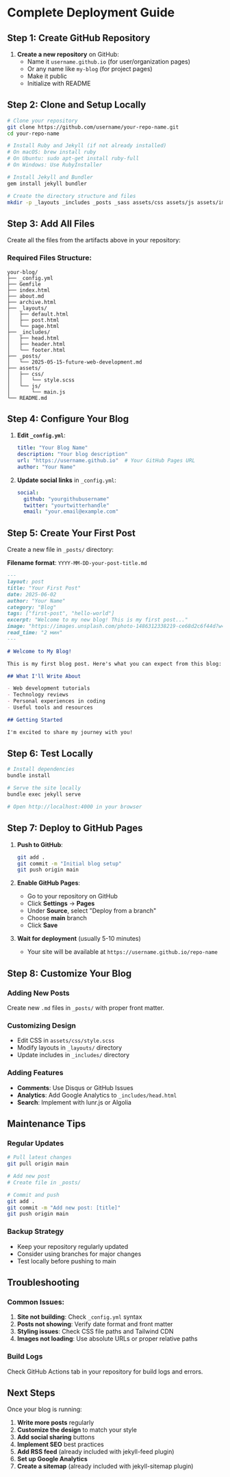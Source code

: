 # Complete Deployment Guide

## Step 1: Create GitHub Repository

1. **Create a new repository** on GitHub:
   - Name it `username.github.io` (for user/organization pages)
   - Or any name like `my-blog` (for project pages)
   - Make it public
   - Initialize with README

## Step 2: Clone and Setup Locally

```bash
# Clone your repository
git clone https://github.com/username/your-repo-name.git
cd your-repo-name

# Install Ruby and Jekyll (if not already installed)
# On macOS: brew install ruby
# On Ubuntu: sudo apt-get install ruby-full
# On Windows: Use RubyInstaller

# Install Jekyll and Bundler
gem install jekyll bundler

# Create the directory structure and files
mkdir -p _layouts _includes _posts _sass assets/css assets/js assets/images
```

## Step 3: Add All Files

Create all the files from the artifacts above in your repository:

### Required Files Structure:
```
your-blog/
├── _config.yml
├── Gemfile
├── index.html
├── about.md
├── archive.html
├── _layouts/
│   ├── default.html
│   ├── post.html
│   └── page.html
├── _includes/
│   ├── head.html
│   ├── header.html
│   └── footer.html
├── _posts/
│   └── 2025-05-15-future-web-development.md
├── assets/
│   ├── css/
│   │   └── style.scss
│   └── js/
│       └── main.js
└── README.md
```

## Step 4: Configure Your Blog

1. **Edit `_config.yml`**:
   ```yaml
   title: "Your Blog Name"
   description: "Your blog description"
   url: "https://username.github.io"  # Your GitHub Pages URL
   author: "Your Name"
   ```

2. **Update social links** in `_config.yml`:
   ```yaml
   social:
     github: "yourgithubusername"
     twitter: "yourtwitterhandle"
     email: "your.email@example.com"
   ```

## Step 5: Create Your First Post

Create a new file in `_posts/` directory:

**Filename format**: `YYYY-MM-DD-your-post-title.md`

```markdown
---
layout: post
title: "Your First Post"
date: 2025-06-02
author: "Your Name"
category: "Blog"
tags: ["first-post", "hello-world"]
excerpt: "Welcome to my new blog! This is my first post..."
image: "https://images.unsplash.com/photo-1486312338219-ce68d2c6f44d?w=400&h=200&fit=crop"
read_time: "2 мин"
---

# Welcome to My Blog!

This is my first blog post. Here's what you can expect from this blog:

## What I'll Write About

- Web development tutorials
- Technology reviews
- Personal experiences in coding
- Useful tools and resources

## Getting Started

I'm excited to share my journey with you!
```

## Step 6: Test Locally

```bash
# Install dependencies
bundle install

# Serve the site locally
bundle exec jekyll serve

# Open http://localhost:4000 in your browser
```

## Step 7: Deploy to GitHub Pages

1. **Push to GitHub**:
   ```bash
   git add .
   git commit -m "Initial blog setup"
   git push origin main
   ```

2. **Enable GitHub Pages**:
   - Go to your repository on GitHub
   - Click **Settings** → **Pages**
   - Under **Source**, select "Deploy from a branch"
   - Choose **main** branch
   - Click **Save**

3. **Wait for deployment** (usually 5-10 minutes)
   - Your site will be available at `https://username.github.io/repo-name`

## Step 8: Customize Your Blog

### Adding New Posts
Create new `.md` files in `_posts/` with proper front matter.

### Customizing Design
- Edit CSS in `assets/css/style.scss`
- Modify layouts in `_layouts/` directory
- Update includes in `_includes/` directory

### Adding Features
- **Comments**: Use Disqus or GitHub Issues
- **Analytics**: Add Google Analytics to `_includes/head.html`
- **Search**: Implement with lunr.js or Algolia

## Maintenance Tips

### Regular Updates
```bash
# Pull latest changes
git pull origin main

# Add new post
# Create file in _posts/

# Commit and push
git add .
git commit -m "Add new post: [title]"
git push origin main
```

### Backup Strategy
- Keep your repository regularly updated
- Consider using branches for major changes
- Test locally before pushing to main

## Troubleshooting

### Common Issues:

1. **Site not building**: Check `_config.yml` syntax
2. **Posts not showing**: Verify date format and front matter
3. **Styling issues**: Check CSS file paths and Tailwind CDN
4. **Images not loading**: Use absolute URLs or proper relative paths

### Build Logs
Check GitHub Actions tab in your repository for build logs and errors.

## Next Steps

Once your blog is running:

1. **Write more posts** regularly
2. **Customize the design** to match your style  
3. **Add social sharing** buttons
4. **Implement SEO** best practices
5. **Add RSS feed** (already included with jekyll-feed plugin)
6. **Set up Google Analytics**
7. **Create a sitemap** (already included with jekyll-sitemap plugin)
